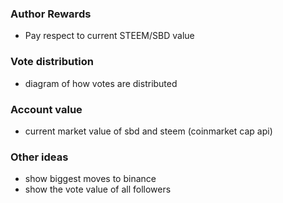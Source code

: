 ### Author Rewards
* Pay respect to current STEEM/SBD value

### Vote distribution
* diagram of how votes are distributed

### Account value
* current market value of sbd and steem (coinmarket cap api)

### Other ideas
* show biggest moves to binance
* show the vote value of all followers